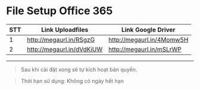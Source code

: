 # File Setup Office 365
| STT | Link Uploadfiles | Link Google Driver |
|--|--|--|
| 1 | http://megaurl.in/RSgzG | http://megaurl.in/4Momw5H |
| 2 |http://megaurl.in/dVdKiUW | http://megaurl.in/mSLrWP |

---

> Sau khi cài đặt xong sẽ tự kích hoạt bản quyền.

> Thời hạn sử dụng: Không có ngày hết hạn
